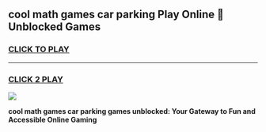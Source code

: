 
## cool math games car parking Play Online 👋 Unblocked Games
<h3>
<a href="https://news.freeplayer.one?title=cool_math_games_car_parking&ref=17CMG">CLICK TO PLAY</a></h3>
<hr>

<h3>
<a href="https://news.freeplayer.one?title=cool_math_games_car_parking&ref=17CMG">CLICK 2 PLAY</a>
  
</h3>

<a href="https://news.freeplayer.one?title=cool_math_games_car_parking&ref=17CMG/"><img src="https://clearcache.store/games.png"></a>


**cool math games car parking games unblocked: Your Gateway to Fun and Accessible Online Gaming**
